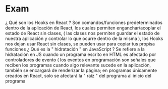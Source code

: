 # Exam
¿ Qué son los Hooks en React ?
Son comandos/funciones predeterminados dentro de la aplicación de React, los cuales permiten enganchar/acoplar el estado de React sin clases, ( las clases nos permiten guardar el estado de nuestra aplicación y controlar lo que ocurre dentro de la misma ), los Hooks nos dejan usar React sin clases, se pueden usar para copiar tus propisa funciones
¿ Qué es la " hidratación " en JavaScript ?
Se refiere a la hidratación en JS cuando un programa escrito en HTML es afectado por controladores de evento ( los eventos en programación son señales que reciben los programas cuando algo relevante sucede en la aplicación, también se encargará de renderizar la página; en programas únicamente creados en React, solo se afectará la " raíz " del programa al inicio del programa

